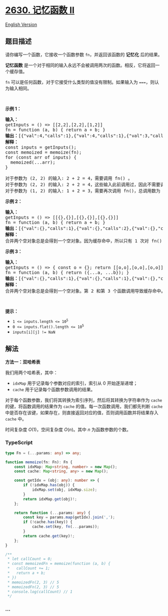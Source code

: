 # [2630. 记忆函数 II](https://leetcode.cn/problems/memoize-ii)

[English Version](/solution/2600-2699/2630.Memoize%20II/README_EN.md)

## 题目描述

<!-- 这里写题目描述 -->

<p>请你编写一个函数，它接收一个函数参数&nbsp;<code>fn</code>，并返回该函数的 <strong>记忆化</strong> 后的结果。</p>

<p><strong>记忆函数</strong> 是一个对于相同的输入永远不会被调用两次的函数。相反，它将返回一个缓存值。</p>

<p><code>fn</code> 可以是任何函数，对于它接受什么类型的值没有限制。如果输入为&nbsp;<code>===</code>，则认为输入相同。</p>

<p>&nbsp;</p>

<p><strong>示例 1：</strong></p>

<pre>
<strong>输入：</strong> 
getInputs = () =&gt; [[2,2],[2,2],[1,2]]
fn = function (a, b) { return a + b; }
<b>输出：</b>[{"val":4,"calls":1},{"val":4,"calls":1},{"val":3,"calls":2}]
<strong>解释：</strong>
const inputs = getInputs();
const memoized = memoize(fn);
for (const arr of inputs) {
  memoized(...arr);
}

对于参数为 (2, 2) 的输入: 2 + 2 = 4，需要调用 fn() 。
对于参数为 (2, 2) 的输入: 2 + 2 = 4，这些输入此前调用过，因此不需要调用 fn() 。
对于参数为 (1, 2) 的输入: 1 + 2 = 3，需要再次调用 fn()，总调用数为 2 。
</pre>

<p><strong>示例 2：</strong></p>

<pre>
<b>输入：</b>
getInputs = () =&gt; [[{},{}],[{},{}],[{},{}]] 
fn = function (a, b) { return a + b; }
<b>输出：</b>[{"val":{},"calls":1},{"val":{},"calls":2},{"val":{},"calls":3}]
<strong>解释：</strong>
合并两个空对象总是会得到一个空对象。因为缓存命中，所以只有 1 次对 fn() 的调用，尽管这些对象之间没有一个是相同的（===）。
</pre>

<p><strong>示例 3：</strong></p>

<pre>
<strong>输入：</strong> 
getInputs = () =&gt; { const o = {}; return [[o,o],[o,o],[o,o]]; }
fn = function (a, b) { return ({...a, ...b}); }
<b>输出：</b>[{"val":{},"calls":1},{"val":{},"calls":1},{"val":{},"calls":1}]
<strong>解释：</strong>
合并两个空对象总是会得到一个空对象。第 2 和第 3 个函数调用导致缓存命中。这是因为传入的每个对象都是相同的。
</pre>

<p>&nbsp;</p>

<p><strong>提示：</strong></p>

<ul>
	<li><code>1 &lt;= inputs.length &lt;= 10<sup>5</sup></code></li>
	<li><code>0 &lt;= inputs.flat().length &lt;= 10<sup>5</sup></code></li>
	<li><code>inputs[i][j] != NaN</code></li>
</ul>

## 解法

<!-- 这里可写通用的实现逻辑 -->

**方法一：双哈希表**

我们用两个哈希表，其中：

-   `idxMap` 用于记录每个参数对应的索引，索引从 $0$ 开始逐渐递增；
-   `cache` 用于记录每个函数参数调用的结果。

对于每个函数参数，我们将其转换为索引序列，然后将其转换为字符串作为 `cache` 的键，将函数调用的结果作为 `cache` 的值。每一次函数调用，我们都先判断 `cache` 中是否存在该键，如果存在，则直接返回对应的值，否则调用函数并将结果存入 `cache` 中。

时间复杂度 $O(1)$，空间复杂度 $O(n)$。其中 $n$ 为函数参数的个数。

<!-- tabs:start -->

### **TypeScript**

<!-- 这里可写当前语言的特殊实现逻辑 -->

```ts
type Fn = (...params: any) => any;

function memoize(fn: Fn): Fn {
    const idxMap: Map<string, number> = new Map();
    const cache: Map<string, any> = new Map();

    const getIdx = (obj: any): number => {
        if (!idxMap.has(obj)) {
            idxMap.set(obj, idxMap.size);
        }
        return idxMap.get(obj)!;
    };

    return function (...params: any) {
        const key = params.map(getIdx).join(',');
        if (!cache.has(key)) {
            cache.set(key, fn(...params));
        }
        return cache.get(key)!;
    };
}

/**
 * let callCount = 0;
 * const memoizedFn = memoize(function (a, b) {
 *	 callCount += 1;
 *   return a + b;
 * })
 * memoizedFn(2, 3) // 5
 * memoizedFn(2, 3) // 5
 * console.log(callCount) // 1
 */
```

### **...**

```

```

<!-- tabs:end -->
